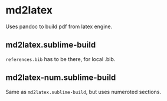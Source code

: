 # md2latex

Uses pandoc to build pdf from latex engine.

## md2latex.sublime-build

`references.bib` has to be there, for local .bib.

## md2latex-num.sublime-build

Same as `md2latex.sublime-build`, but uses numeroted sections.

